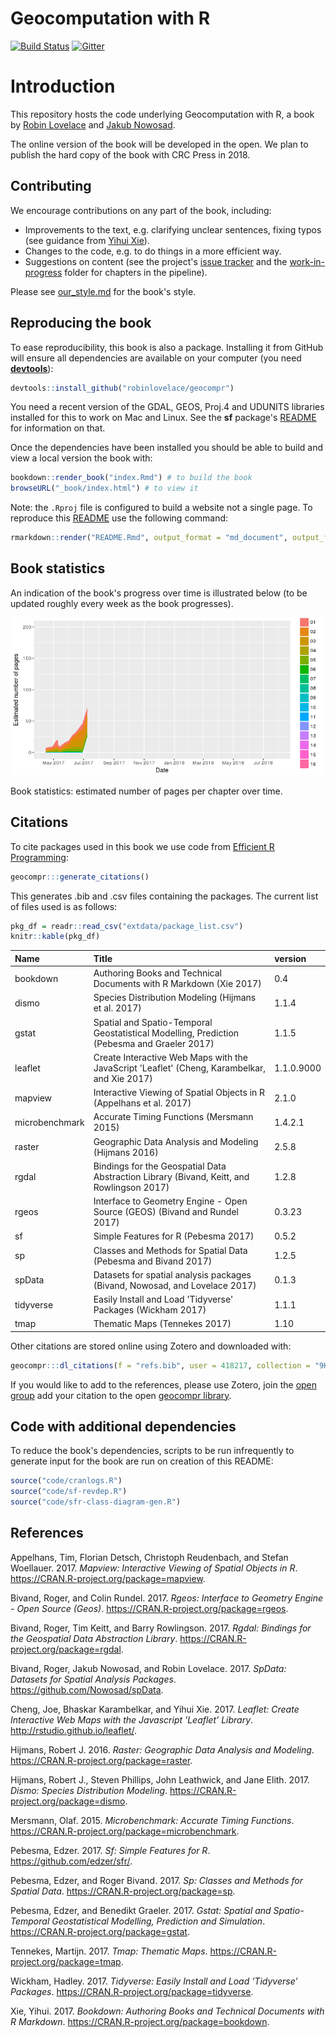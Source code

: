<!-- README.md is generated from README.Rmd. Please edit that file - rmarkdown::render('README.Rmd', output_format = 'md_document', output_file = 'README.md') -->
Geocomputation with R
=====================

[![Build Status](https://travis-ci.org/Robinlovelace/geocompr.svg?branch=master)](https://travis-ci.org/Robinlovelace/geocompr) [![Gitter](https://badges.gitter.im/geocompr/lobby.svg)](https://gitter.im/geocompr/Lobby)

Introduction
============

This repository hosts the code underlying Geocomputation with R, a book by [Robin Lovelace](http://robinlovelace.net/) and [Jakub Nowosad](https://nowosad.github.io/).

The online version of the book will be developed in the open. We plan to publish the hard copy of the book with CRC Press in 2018.

Contributing
------------

We encourage contributions on any part of the book, including:

-   Improvements to the text, e.g. clarifying unclear sentences, fixing typos (see guidance from [Yihui Xie](https://yihui.name/en/2013/06/fix-typo-in-documentation/)).
-   Changes to the code, e.g. to do things in a more efficient way.
-   Suggestions on content (see the project's [issue tracker](https://github.com/Robinlovelace/geocompr/issues) and the [work-in-progress](https://github.com/Robinlovelace/geocompr/tree/master/work-in-progress) folder for chapters in the pipeline).

Please see [our\_style.md](https://github.com/Robinlovelace/geocompr/blob/master/our_style.md) for the book's style.

Reproducing the book
--------------------

To ease reproducibility, this book is also a package. Installing it from GitHub will ensure all dependencies are available on your computer (you need [**devtools**](https://github.com/hadley/devtools)):

``` r
devtools::install_github("robinlovelace/geocompr")
```

You need a recent version of the GDAL, GEOS, Proj.4 and UDUNITS libraries installed for this to work on Mac and Linux. See the **sf** package's [README](https://github.com/edzer/sfr) for information on that.

Once the dependencies have been installed you should be able to build and view a local version the book with:

``` r
bookdown::render_book("index.Rmd") # to build the book
browseURL("_book/index.html") # to view it
```

Note: the `.Rproj` file is configured to build a website not a single page. To reproduce this [README](https://github.com/Robinlovelace/geocompr/blob/master/README.Rmd) use the following command:

``` r
rmarkdown::render("README.Rmd", output_format = "md_document", output_file = "README.md")
```

Book statistics
---------------

An indication of the book's progress over time is illustrated below (to be updated roughly every week as the book progresses).

![](figures/bookstats-1.png)

Book statistics: estimated number of pages per chapter over time.

Citations
---------

To cite packages used in this book we use code from [Efficient R Programming](https://csgillespie.github.io/efficientR/):

``` r
geocompr:::generate_citations()
```

This generates .bib and .csv files containing the packages. The current list of files used is as follows:

``` r
pkg_df = readr::read_csv("extdata/package_list.csv")
knitr::kable(pkg_df)
```

| Name           | Title                                                                                        | version    |
|:---------------|:---------------------------------------------------------------------------------------------|:-----------|
| bookdown       | Authoring Books and Technical Documents with R Markdown (Xie 2017)                           | 0.4        |
| dismo          | Species Distribution Modeling (Hijmans et al. 2017)                                          | 1.1.4      |
| gstat          | Spatial and Spatio-Temporal Geostatistical Modelling, Prediction (Pebesma and Graeler 2017)  | 1.1.5      |
| leaflet        | Create Interactive Web Maps with the JavaScript 'Leaflet' (Cheng, Karambelkar, and Xie 2017) | 1.1.0.9000 |
| mapview        | Interactive Viewing of Spatial Objects in R (Appelhans et al. 2017)                          | 2.1.0      |
| microbenchmark | Accurate Timing Functions (Mersmann 2015)                                                    | 1.4.2.1    |
| raster         | Geographic Data Analysis and Modeling (Hijmans 2016)                                         | 2.5.8      |
| rgdal          | Bindings for the Geospatial Data Abstraction Library (Bivand, Keitt, and Rowlingson 2017)    | 1.2.8      |
| rgeos          | Interface to Geometry Engine - Open Source (GEOS) (Bivand and Rundel 2017)                   | 0.3.23     |
| sf             | Simple Features for R (Pebesma 2017)                                                         | 0.5.2      |
| sp             | Classes and Methods for Spatial Data (Pebesma and Bivand 2017)                               | 1.2.5      |
| spData         | Datasets for spatial analysis packages (Bivand, Nowosad, and Lovelace 2017)                  | 0.1.3      |
| tidyverse      | Easily Install and Load 'Tidyverse' Packages (Wickham 2017)                                  | 1.1.1      |
| tmap           | Thematic Maps (Tennekes 2017)                                                                | 1.10       |

Other citations are stored online using Zotero and downloaded with:

``` r
geocompr:::dl_citations(f = "refs.bib", user = 418217, collection = "9K6FRP6N")
```

If you would like to add to the references, please use Zotero, join the [open group](https://www.zotero.org/groups/418217/energy-and-transport) add your citation to the open [geocompr library](https://www.zotero.org/groups/418217/energy-and-transport/items/collectionKey/9K6FRP6N).

Code with additional dependencies
---------------------------------

To reduce the book's dependencies, scripts to be run infrequently to generate input for the book are run on creation of this README:

``` r
source("code/cranlogs.R")
source("code/sf-revdep.R")
source("code/sfr-class-diagram-gen.R")
```

References
----------

Appelhans, Tim, Florian Detsch, Christoph Reudenbach, and Stefan Woellauer. 2017. *Mapview: Interactive Viewing of Spatial Objects in R*. <https://CRAN.R-project.org/package=mapview>.

Bivand, Roger, and Colin Rundel. 2017. *Rgeos: Interface to Geometry Engine - Open Source (Geos)*. <https://CRAN.R-project.org/package=rgeos>.

Bivand, Roger, Tim Keitt, and Barry Rowlingson. 2017. *Rgdal: Bindings for the Geospatial Data Abstraction Library*. <https://CRAN.R-project.org/package=rgdal>.

Bivand, Roger, Jakub Nowosad, and Robin Lovelace. 2017. *SpData: Datasets for Spatial Analysis Packages*. <https://github.com/Nowosad/spData>.

Cheng, Joe, Bhaskar Karambelkar, and Yihui Xie. 2017. *Leaflet: Create Interactive Web Maps with the Javascript ’Leaflet’ Library*. <http://rstudio.github.io/leaflet/>.

Hijmans, Robert J. 2016. *Raster: Geographic Data Analysis and Modeling*. <https://CRAN.R-project.org/package=raster>.

Hijmans, Robert J., Steven Phillips, John Leathwick, and Jane Elith. 2017. *Dismo: Species Distribution Modeling*. <https://CRAN.R-project.org/package=dismo>.

Mersmann, Olaf. 2015. *Microbenchmark: Accurate Timing Functions*. <https://CRAN.R-project.org/package=microbenchmark>.

Pebesma, Edzer. 2017. *Sf: Simple Features for R*. <https://github.com/edzer/sfr/>.

Pebesma, Edzer, and Roger Bivand. 2017. *Sp: Classes and Methods for Spatial Data*. <https://CRAN.R-project.org/package=sp>.

Pebesma, Edzer, and Benedikt Graeler. 2017. *Gstat: Spatial and Spatio-Temporal Geostatistical Modelling, Prediction and Simulation*. <https://CRAN.R-project.org/package=gstat>.

Tennekes, Martijn. 2017. *Tmap: Thematic Maps*. <https://CRAN.R-project.org/package=tmap>.

Wickham, Hadley. 2017. *Tidyverse: Easily Install and Load ’Tidyverse’ Packages*. <https://CRAN.R-project.org/package=tidyverse>.

Xie, Yihui. 2017. *Bookdown: Authoring Books and Technical Documents with R Markdown*. <https://CRAN.R-project.org/package=bookdown>.
